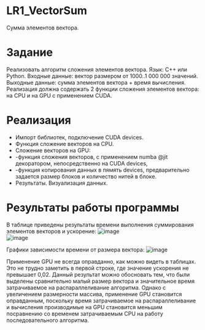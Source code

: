 # LR1_VectorSum
Сумма элементов вектора.

# Задание
Реализовать алгоритм сложения элементов вектора.
Язык: C++ или Python.
Входные данные: вектор размером от 1000..1 000 000 значений.
Выходные данные: сумма элементов вектора + время вычисления.
Реализация должна содержать 2 функции сложения элементов вектора: на CPU и на GPU с применением CUDA.

# Реализация
- Импорт библиотек, подключение CUDA devices.
- Функция сложение векторов на CPU.
- Сложение векторов на GPU:
- -функция сложения векторов, с применением numba @jit декоратором, непосредственно на CUDA devices,
- -функция копирования данных в пямять devices, предварительно задается размер блоков и количество нитей в блоке.
- Результаты. Визуализация данных.
  
# Результаты работы программы
В таблице приведены результаты времени выполнения суммирования элементов векторов и ускорение:
![image](https://github.com/Won20/LR1_VectorSum/assets/102918065/2dcfc5f2-86a3-417d-b4de-36705a172c29)  
![image](https://github.com/Won20/LR1_VectorSum/assets/102918065/499f7e36-933c-4884-b218-392cc018e7b3)

Графики зависимости времени от размера вектора:
![image](https://github.com/Won20/LR1_VectorSum/assets/102918065/7df00bed-51ac-4f22-a412-466dc828d678)

Применение GPU не всегда оправданно, как можно видеть в таблицах. Это не трудно заметить в первой строке, где значение ускорения  не превышает 0,02. Данный результат можно обосновать тем, что были выделены сравнительно малый размер вектора и значительное время затрачиваемое на распараллеливание алгоритма. Однако с увеличением размерности массива, применение GPU становится оправданным, поскольку время затрачиваемое на распараллеливание и вычисления производимые на GPU становится меньшим посравнению со временем затрачиваемым CPU на работу последовательного алгоритма.

